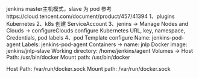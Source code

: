 jenkins master主机模式，slave 为 pod  参考https://cloud.tencent.com/document/product/457/41394
1、plugins  Kubernetes
2、k8s 创建 ServiceAccount 
3、jenins -> Manage Nodes and Clouds -> configureClouds
configure
Kubernetes URL, key, namespace, Credentials, pod labels
4、pod Template configure
Name: jenkins-pod-agent
Labels: jenkins-pod-agent
Containers ->
name: jnlp
Docker image: jenkins/jnlp-slave
Working directory: /home/jenkins/agent
Volumes ->
Host Path: /usr/bin/docker
Mount path: /usr/bin/docker

Host Path: /var/run/docker.sock
Mount path: /var/run/docker.sock